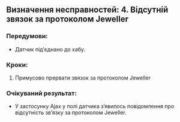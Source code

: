 ## Визначення несправностей: 4. Відсутній звязок за протоколом Jeweller

### Передумови:
 - Датчик під'єднано до хабу.

### Кроки:
1. Примусово прервати звязок за протоколом Jeweller

### Очікуваний результат:
- У застосунку Ajax у полі датчика зʼявилось повідомлення про відсутність зв’язку за протоколом Jeweller.